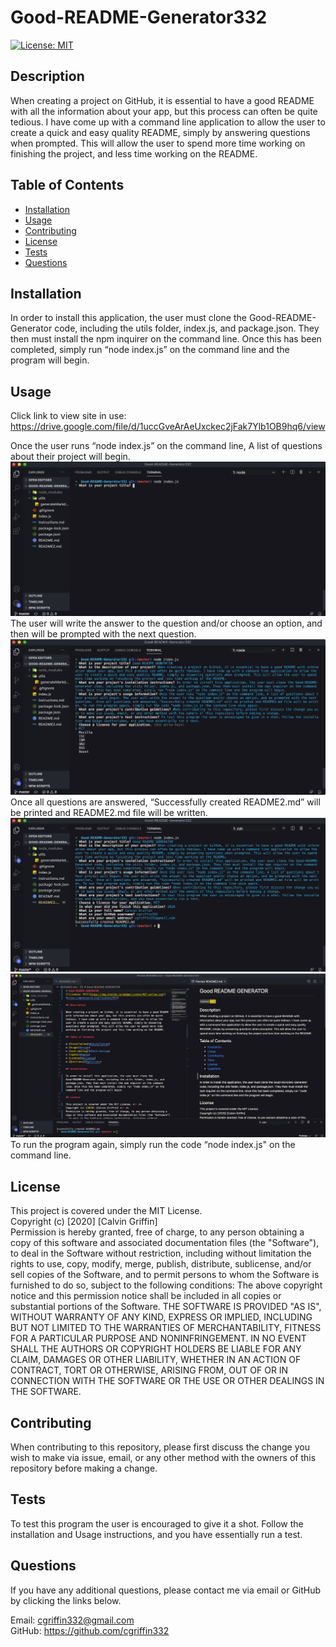 # Good-README-Generator332
[![License: MIT](https://img.shields.io/badge/License-MIT-yellow.svg)](https://opensource.org/licenses/MIT)

## Description

When creating a project on GitHub, it is essential to have a good README with all the information about your app, but this process can often be quite tedious. I have come up with a command line application to allow the user to create a quick and easy quality README, simply by answering questions when prompted. This will allow the user to spend more time working on finishing the project, and less time working on the README.

## Table of Contents

* [Installation](#installation)
* [Usage](#usage)
* [Contributing](#Contributing)
* [License](#license)
* [Tests](#tests)
* [Questions](#questions)

## Installation

In order to install this application, the user must clone the Good-README-Generator code, including the utils folder, index.js, and package.json. They then must install the npm inquirer on the command line. Once this has been completed, simply run “node index.js” on the command line and the program will begin.

## Usage

Click link to view site in use:
https://drive.google.com/file/d/1uccGveArAeUxckec2jFak7Ylb1OB9hq6/view

Once the user runs “node index.js” on the command line, A list of questions about their project will begin. 
![Image of Start](./utils/images/1.png)
The user will write the answer to the question and/or choose an option, and then will be prompted with the next question.  
![Image of Questions](./utils/images/2.png)
Once all questions are answered, “Successfully created README2.md” will be printed and README2.md file will be written. 
![Image of Success](./utils/images/3.png)
![Image of README](./utils/images/4.png)
To run the program again, simply run the code “node index.js" on the command line.

## License

This project is covered under the MIT License. <br />
Copyright (c) [2020] [Calvin Griffin] <br />
Permission is hereby granted, free of charge, to any person obtaining a copy of this software and associated documentation files (the "Software"), to deal in the Software without restriction, including without limitation the rights to use, copy, modify, merge, publish, distribute, sublicense, and/or sell copies of the Software, and to permit persons to whom the Software is furnished to do so, subject to the following conditions:
The above copyright notice and this permission notice shall be included in all copies or substantial portions of the Software.
THE SOFTWARE IS PROVIDED "AS IS", WITHOUT WARRANTY OF ANY KIND, EXPRESS OR IMPLIED, INCLUDING BUT NOT LIMITED TO THE WARRANTIES OF MERCHANTABILITY, FITNESS FOR A PARTICULAR PURPOSE AND NONINFRINGEMENT. IN NO EVENT SHALL THE AUTHORS OR COPYRIGHT HOLDERS BE LIABLE FOR ANY CLAIM, DAMAGES OR OTHER LIABILITY, WHETHER IN AN ACTION OF CONTRACT, TORT OR OTHERWISE, ARISING FROM, OUT OF OR IN CONNECTION WITH THE SOFTWARE OR THE USE OR OTHER DEALINGS IN THE SOFTWARE.

## Contributing

When contributing to this repository, please first discuss the change you wish to make via issue, email, or any other method with the owners of this repository before making a change.

## Tests

To test this program the user is encouraged to give it a shot. Follow the installation and Usage instructions, and you have essentially run a test.

## Questions

If you have any additional questions, please contact me via email or GitHub by clicking the links below.

Email: cgriffin332@gmail.com <br />
GitHub: https://github.com/cgriffin332